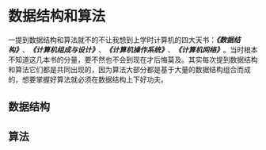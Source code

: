 # 数据结构和算法
一提到数据结构和算法就不的不让我想到上学时计算机的四大天书：**_《数据结构》_**、**_《计算机组成与设计》_**、**_《计算机操作系统》_**、**_《计算机网络》_**。当时根本不知道这几本书的分量，要不然也不会到现在才后悔莫及。其实每次提到数据结构和算法它们都是共同出现的，因为算法大部分都是基于大量的数据结构组合而成的，想要掌握好算法就必须在数据结构上下好功夫。

## 数据结构


## 算法